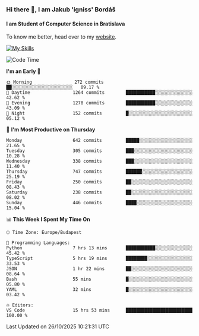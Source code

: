 ### Hi there 👋, I am Jakub 'igniss' Bordáš

#### I am Student of Computer Science in Bratislava
To know me better, head over to my [website](https://bordas.sk).

[![My Skills](https://skillicons.dev/icons?i=js,typescript,html,css,figma,svelte,vue,next,postgresql,nest,express,nodejs)](https://bordas.sk)


<!--START_SECTION:waka-->
![Code Time](http://img.shields.io/badge/Code%20Time-2%2C214%20hrs%2029%20mins-blue)

**I'm an Early 🐤** 

```text
🌞 Morning                272 commits         ██░░░░░░░░░░░░░░░░░░░░░░░   09.17 % 
🌆 Daytime                1264 commits        ███████████░░░░░░░░░░░░░░   42.62 % 
🌃 Evening                1278 commits        ███████████░░░░░░░░░░░░░░   43.09 % 
🌙 Night                  152 commits         █░░░░░░░░░░░░░░░░░░░░░░░░   05.12 % 
```
📅 **I'm Most Productive on Thursday** 

```text
Monday                   642 commits         █████░░░░░░░░░░░░░░░░░░░░   21.65 % 
Tuesday                  305 commits         ███░░░░░░░░░░░░░░░░░░░░░░   10.28 % 
Wednesday                338 commits         ███░░░░░░░░░░░░░░░░░░░░░░   11.40 % 
Thursday                 747 commits         ██████░░░░░░░░░░░░░░░░░░░   25.19 % 
Friday                   250 commits         ██░░░░░░░░░░░░░░░░░░░░░░░   08.43 % 
Saturday                 238 commits         ██░░░░░░░░░░░░░░░░░░░░░░░   08.02 % 
Sunday                   446 commits         ████░░░░░░░░░░░░░░░░░░░░░   15.04 % 
```


📊 **This Week I Spent My Time On** 

```text
🕑︎ Time Zone: Europe/Budapest

💬 Programming Languages: 
Python                   7 hrs 13 mins       ███████████░░░░░░░░░░░░░░   45.42 % 
TypeScript               5 hrs 19 mins       ████████░░░░░░░░░░░░░░░░░   33.53 % 
JSON                     1 hr 22 mins        ██░░░░░░░░░░░░░░░░░░░░░░░   08.64 % 
Bash                     55 mins             █░░░░░░░░░░░░░░░░░░░░░░░░   05.80 % 
YAML                     32 mins             █░░░░░░░░░░░░░░░░░░░░░░░░   03.42 % 

🔥 Editors: 
VS Code                  15 hrs 53 mins      █████████████████████████   100.00 % 
```


 Last Updated on 26/10/2025 10:21:31 UTC
<!--END_SECTION:waka-->
